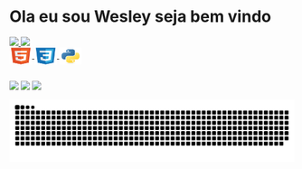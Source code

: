 # Ola eu sou Wesley seja bem vindo
<div>
  <a href="https://github.com/Wesleyalvez97">
  <img height="180em" src="https://github-readme-stats.vercel.app/api?username=Wesleyalvez97&show_icons=true&theme=dracula&include_all_commits=true&count_private=true"/>
  <img height="180em" src="https://github-readme-stats.vercel.app/api/top-langs/?username=Wesleyalvez97&layout=compact&langs_count=7&theme=dracula"/>
    </div>
 
  <div>
  <img align="center" alt="" height="30" width="40" src="https://raw.githubusercontent.com/devicons/devicon/master/icons/html5/html5-original.svg">
  <img align="center" alt="" height="30" width="40" src="https://raw.githubusercontent.com/devicons/devicon/master/icons/css3/css3-original.svg">
  <img align="center" alt="" height="30" width="40" src="https://raw.githubusercontent.com/devicons/devicon/master/icons/python/python-original.svg">

</div>
 
  ## 
 
<div> 
  <a href="" target="_blank"><img src="https://img.shields.io/badge/-Instagram-%23E4405F?style=for-the-badge&logo=instagram&logoColor=white" target="_blank"></a>
  <a href = "mailto:Wesleyalvez97@gmail.com"><img src="https://img.shields.io/badge/Gmail-D14836?style=for-the-badge&logo=gmail&logoColor=white" target="_blank"></a>
  <a href="" target="_blank"><img src="https://media.giphy.com/media/pLAHFrr3YY5MLqahsn/giphy.gif?cid=790b76114bcab604f8ddaeeb61be5f2028616f48bf7ac80f&rid=giphy.gif&ct=g"></a> 
 
  ![Snake animation](https://github.com/Wesleyalvez97/Wesleyalvez97/blob/output/github-contribution-grid-snake.svg)
 
</div>
